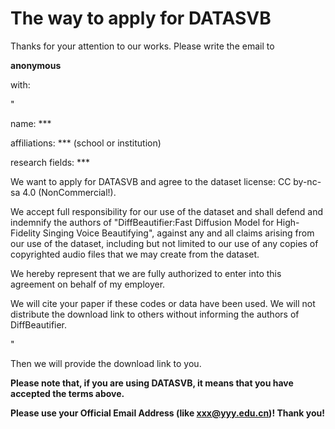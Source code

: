 # The way to apply for DATASVB
Thanks for your attention to our works. Please write the email to 

**anonymous**

with:

"

name: ***

affiliations: *** (school or institution)

research fields: ***

We want to apply for DATASVB and agree to the dataset license: CC by-nc-sa 4.0 (NonCommercial!). 

We accept full responsibility for our use of the dataset and shall defend and indemnify the authors of "DiffBeautifier:Fast Diffusion Model for High-Fidelity Singing Voice Beautifying", against any and all claims arising from our use of the dataset, including but not limited to our use of any copies of copyrighted audio files that we may create from the dataset.

We hereby represent that we are fully authorized to enter into this agreement on behalf of my employer.

We will cite your paper if these codes or data have been used. We will not distribute the download link to others without informing the authors of DiffBeautifier.

"

Then we will provide the download link to you. 

**Please note that, if you are using DATASVB, it means that you have accepted the terms above.**

**Please use your Official Email Address (like xxx@yyy.edu.cn)! Thank you!**